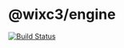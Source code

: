# @wixc3/engine
[![Build Status](https://travis-ci.com/wixplosives/engine.svg?branch=master)](https://travis-ci.com/wixplosives/engine)
